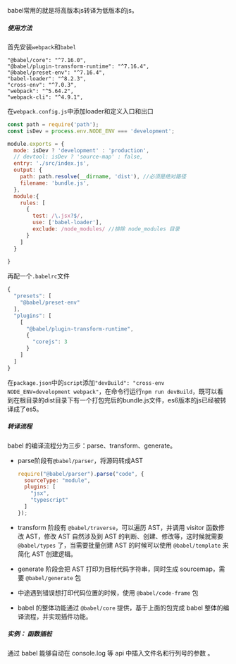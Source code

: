 babel常用的就是将高版本js转译为低版本的js。

##### 使用方法

首先安装`webpack`和`babel`

```
"@babel/core": "^7.16.0",
"@babel/plugin-transform-runtime": "^7.16.4",
"@babel/preset-env": "^7.16.4",
"babel-loader": "^8.2.3",
"cross-env": "^7.0.3",
"webpack": "^5.64.2",
"webpack-cli": "^4.9.1",
```

在`webpack.config.js`中添加loader和定义入口和出口

```javascript
const path = require('path');
const isDev = process.env.NODE_ENV === 'development';

module.exports = {
  mode: isDev ? 'development' : 'production',
  // devtool: isDev ? 'source-map' : false,
  entry: './src/index.js',
  output: {
    path: path.resolve(__dirname, 'dist'), //必须是绝对路径
    filename: 'bundle.js',
  },
  module:{
    rules: [
      {
        test: /\.jsx?$/,
        use: ['babel-loader'],
        exclude: /node_modules/ //排除 node_modules 目录
      }
    ]
  }
  
}
```

再配一个`.babelrc`文件

```javascript
{
  "presets": [
    "@babel/preset-env"
  ],
  "plugins": [
    [
      "@babel/plugin-transform-runtime",
      {
        "corejs": 3
      }
    ]
  ]
}
```

在`package.json`中的`script`添加`"devBuild": "cross-env NODE_ENV=development webpack"`，在命令行运行`npm run devBuild`，既可以看到在根目录的dist目录下有一个打包完后的bundle.js文件，es6版本的js已经被转译成了es5。

##### 转译流程

babel 的编译流程分为三步：parse、transform、generate。

- parse阶段有`@babel/parser`，将源码转成AST

  ```javascript
  require("@babel/parser").parse("code", {
    sourceType: "module",
    plugins: [
      "jsx",
      "typescript"
    ]
  });
  ```

  

- transform 阶段有 `@babel/traverse`，可以遍历 AST，并调用 visitor 函数修改 AST，修改 AST 自然涉及到 AST 的判断、创建、修改等，这时候就需要 `@babel/types` 了，当需要批量创建 AST 的时候可以使用 `@babel/template` 来简化 AST 创建逻辑。

- generate 阶段会把 AST 打印为目标代码字符串，同时生成 sourcemap，需要 `@babel/generate` 包

- 中途遇到错误想打印代码位置的时候，使用 `@babel/code-frame` 包

- babel 的整体功能通过 `@babel/core` 提供，基于上面的包完成 babel 整体的编译流程，并实现插件功能。

##### 实例： 函数插桩

通过 babel 能够自动在 console.log 等 api 中插入文件名和行列号的参数 。

































